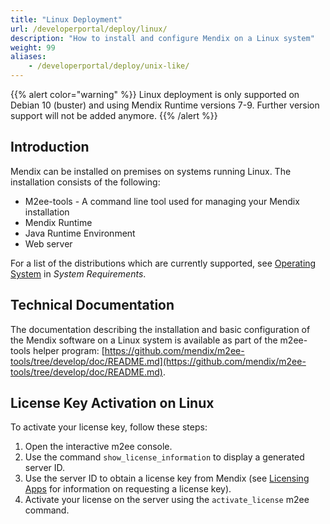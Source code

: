 ```yaml
---
title: "Linux Deployment"
url: /developerportal/deploy/linux/
description: "How to install and configure Mendix on a Linux system"
weight: 99
aliases:
    - /developerportal/deploy/unix-like/
---
```


{{% alert color="warning" %}} Linux deployment is only supported on Debian 10 (buster) and using Mendix Runtime versions 7-9. Further version support will not be added anymore.  {{% /alert %}}

## Introduction

Mendix can be installed on premises on systems running Linux. The installation consists of the following:

* M2ee-tools - A command line tool used for managing your Mendix installation
* Mendix Runtime
* Java Runtime Environment
* Web server

For a list of the distributions which are currently supported, see [Operating System](/refguide/system-requirements/#server-os) in *System Requirements*.

## Technical Documentation

The documentation describing the installation and basic configuration of the Mendix software on a Linux system is available as part of the m2ee-tools helper program: [https://github.com/mendix/m2ee-tools/tree/develop/doc/README.md](https://github.com/mendix/m2ee-tools/tree/develop/doc/README.md).

## License Key Activation on Linux

To activate your license key, follow these steps:

1. Open the interactive m2ee console.
2. Use the command `show_license_information` to display a generated server ID.
3. Use the server ID to obtain a license key from Mendix (see [Licensing Apps](/developerportal/deploy/licensing-apps-outside-mxcloud/) for information on requesting a license key).
4. Activate your license on the server using the `activate_license` m2ee command.